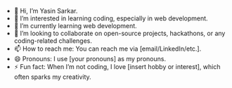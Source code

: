 - 👋 Hi, I’m Yasin Sarkar.
- 👀 I’m interested in learning coding, especially in web development.
- 🌱 I’m currently learning web development.
- 💞️ I’m looking to collaborate on open-source projects, hackathons, or any coding-related challenges.
- 📫  How to reach me: You can reach me via [email/LinkedIn/etc.].
- 😄 Pronouns: I use [your pronouns] as my pronouns.
- ⚡ Fun fact: When I’m not coding, I love [insert hobby or interest], which often sparks my creativity.

